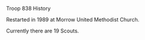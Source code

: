 Troop 838 History

Restarted in 1989 at Morrow United Methodist Church.

Currently there are 19 Scouts.
